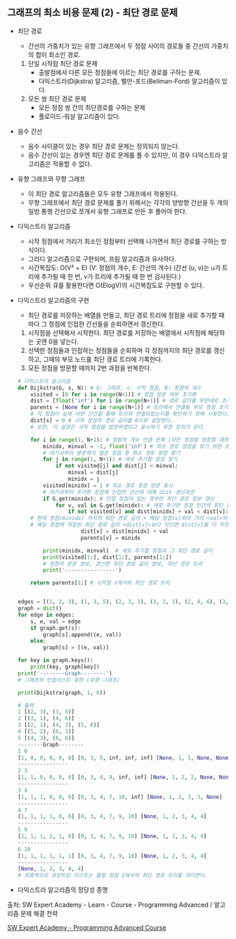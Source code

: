 ## 그래프의 최소 비용 문제 (2) - 최단 경로 문제

- 최단 경로

  - 간선의 가중치가 있는 유향 그래프에서 두 정점 사이의 경로들 중 간선의 가중치의 합이 최소인 경로.

  1. 단일 시작점 최단 경로 문제
     - 출발점에서 다른 모든 정점들에 이르는 최단 경로를 구하는 문제.
     - 다익스트라(Dijkstra) 알고리즘, 벨만-포드(Bellman-Ford) 알고리즘이 있다.
  2. 모든 쌍 최단 경로 문제
     - 모든 정점 쌍 간의 최단경로를 구하는 문제
     - 플로이드-워샬 알고리즘이 있다.



- 음수 간선
  - 음수 사이클이 있는 경우 최단 경로 문제는 정의되지 않는다.
  - 음수 간선이 있는 경우엔 최단 경로 문제를 풀 수 있지만, 이 경우 다익스트라 알고리즘은 적용할 수 없다.



- 유향 그래프와 무향 그래프
  - 이 최단 경로 알고리즘들은 모두 유향 그래프에서 적용된다.
  - 무향 그래프에서 최단 경로 문제를 풀기 위해서는 각각의 양방향 간선을 두 개의 일방 통행 간선으로 쪼개서 유향 그래프로 만든 후 풀어야 한다.



- 다익스트라 알고리즘
  - 시작 정점에서 거리가 최소인 정점부터 선택해 나가면서 최단 경로를 구하는 방식이다.
  - 그리디 알고리즘으로 구현되며, 프림 알고리즘과 유사하다.
  - 시간복잡도:  O(V² + E) (V: 정점의 개수, E: 간선의 개수)
    (간선 (u, v)는 u가 트리에 추가될 때 한 번, v가 트리에 추가될 때 한 번 검사된다.)
  - 우선순위 큐를 활용한다면 O(ElogV)의 시간복잡도로 구현할 수 있다.

- 다익스트라 알고리즘의 구현

  - 최단 경로를 저장하는 배열을 만들고, 최단 경로 트리에 정점을 새로 추가할 때마다 그 정점에 인접한 간선들을 순회하면서 갱신한다.

  1. 시작점을 선택해서 시작한다. 최단 경로를 저장하는 배열에서 시작점에 해당하는 곳엔 0을 넣는다.
  2. 선택한 정점들과 인접하는 정점들을 순회하며 각 정점까지의 최단 경로를 갱신하고, 그때의 부모 노드를 최단 경로 트리에 기록한다.
  3. 모든 정점을 방문할 때까지 2번 과정을 반복한다.

  ```python
  # 다익스트라 알고리즘
  def Dijkstra(G, s, N): # G: 그래프, s: 시작 정점, N: 정점의 개수
      visited = [0 for i in range(N+1)] # 정점 방문 여부 초기화
      dist = [float('inf') for i in range(N+1)] # 경로 길이를 무한대로 초기화
      parents = [None for i in range(N+1)] # 트리에서 연결될 부모 정점 초기화.
      # 각 정점이 실제 어떤 간선을 통해 트리와 연결되었는지를 확인하기 위해 사용한다.
      dist[s] = 0 # 시작 정점의 경로 길이를 0으로 설정한다.
      # 또한, 이 설정은 시작 정점을 방문하겠다고 표시하기 위한 장치가 된다.
  
      for i in range(1, N+1): # 정점의 개수 만큼 반복 (모든 정점을 방문할 때까지)
          minidx, minval = -1, float('inf') # 최소 경로 정점을 찾기 위한 초기화
          # 여기서부터 방문하지 않은 정점 중 최소 경로 정점 찾기
          for j in range(1, N+1): # 새로 추가할 정점 찾기
              if not visited[j] and dist[j] < minval:
                  minval = dist[j]
                  minidx = j
          visited[minidx] = 1 # 최소 경로 정점 방문 표시
          # 여기서부터 추가한 정점에 인접한 간선에 대해 dist 갱신과정
          if G.get(minidx): # 인접 정점이 있는 경우만 최단 경로 정보 갱신
              for v, val in G.get(minidx): # 새로 추가한 정점 인근의 최단 경로 정보 갱신
                  if not visited[v] and dist[minidx] + val < dist[v]:
      # 현재 정점(minidx) 까지의 최단 경로 길이 + 해당 정점(v)와의 거리 <val>의 합이
      # 해당 정점에 저장된 최단 경로 길이 <dist[v]>보다 작으면 dist[v]를 더 작은 값으로 갱신한다.
                      dist[v] = dist[minidx] + val
                      parents[v] = minidx
  
          print(minidx, minval)  # 새로 추가할 정점과 그 최단 경로 길이
          print(visited[1:], dist[1:], parents[1:])  
          # 정점의 방문 정보, 갱신한 최단 경로 길이 정보, 최단 경로 트리
          print('----------------')
  
      return parents[1:] # 시작점 s에서의 최단 경로 트리
  
  
  edges = [(1, 2, 3), (1, 3, 5), (2, 3, 1), (3, 2, 1), (2, 4, 6), (3, 4, 3), (3, 5, 6), (4, 5, 2), (5, 4, 3), (4, 6, 3), (5, 6, 6)]
  graph = dict()
  for edge in edges:
      s, e, val = edge
      if graph.get(s):
          graph[s].append((e, val))
      else:
          graph[s] = [(e, val)]
  
  for key in graph.keys():
      print(key, graph[key])
  print('--------Graph--------')
  # 그래프의 인접리스트 표현 (유향 그래프)
  
  print(Dijkstra(graph, 1, 6))
  
  # 출력
  1 [(2, 3), (3, 5)]
  2 [(3, 1), (4, 6)]
  3 [(2, 1), (4, 3), (5, 6)]
  4 [(5, 2), (6, 3)]
  5 [(4, 3), (6, 6)]
  --------Graph--------
  1 0
  [1, 0, 0, 0, 0, 0] [0, 3, 5, inf, inf, inf] [None, 1, 1, None, None, None]
  ----------------
  2 3
  [1, 1, 0, 0, 0, 0] [0, 3, 4, 9, inf, inf] [None, 1, 2, 2, None, None]
  ----------------
  3 4
  [1, 1, 1, 0, 0, 0] [0, 3, 4, 7, 10, inf] [None, 1, 2, 3, 3, None]
  ----------------
  4 7
  [1, 1, 1, 1, 0, 0] [0, 3, 4, 7, 9, 10] [None, 1, 2, 3, 4, 4]
  ----------------
  5 9
  [1, 1, 1, 1, 1, 0] [0, 3, 4, 7, 9, 10] [None, 1, 2, 3, 4, 4]
  ----------------
  6 10
  [1, 1, 1, 1, 1, 1] [0, 3, 4, 7, 9, 10] [None, 1, 2, 3, 4, 4]
  ----------------
  [None, 1, 2, 3, 4, 4]
  # 최종적으로 프린트된 리스트는 출발 정점 1에서의 최단 경로 트리를 의미한다.
  ```

- 다익스트라 알고리즘의 정당성 증명







출처: SW Expert Academy - Learn - Course - Programming Advanced / 알고리즘 문제 해결 전략

[SW Expert Academy - Programming Advanced Course](https://swexpertacademy.com/main/learn/course/subjectList.do?courseId=AVuPDYSqAAbw5UW6)

